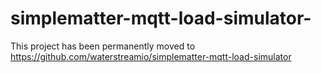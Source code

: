 # simplematter-mqtt-load-simulator-
This project has been permanently moved to https://github.com/waterstreamio/simplematter-mqtt-load-simulator  
